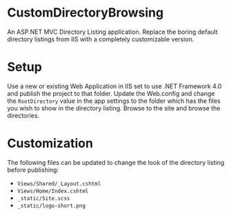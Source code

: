 # CustomDirectoryBrowsing

An ASP.NET MVC Directory Listing application. Replace the boring default directory listings from IIS with a completely customizable version.

# Setup

Use a new or existing Web Application in IIS set to use .NET Framework 4.0 and publish the project to that folder. Update the Web.config and change the `RootDirectory` value in the app settings to the folder which has the files you wish to show in the directory listing. Browse to the site and browse the directories.

# Customization

The following files can be updated to change the look of the directory listing before publishing:

- `Views/Shared/_Layout.cshtml`
- `Views/Home/Index.cshtml`
- `_static/Site.scss`
- `_static/logo-short.png`
